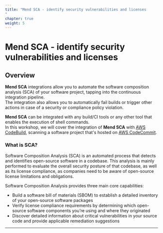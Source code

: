 ```yaml
---
title: "Mend SCA - identify security vulnerabilities and licenses
"
chapter: true
weight: 5
---
```


# Mend SCA - identify security vulnerabilities and licenses

## Overview
**Mend SCA** integrations allow you to automate the software composition analysis (SCA) of your software project, tapping into the continuous integration pipeline.  
The integration also allows you to automatically fail builds or trigger other actions in case of a security or compliance policy violation.  

**Mend SCA** can be integrated with any build/CI tools or any other tool that enables the execution of shell commands.  
In this workshop, we will cover the integration of **Mend SCA** with [AWS CodeBuild](https://aws.amazon.com/codebuild/), scanning a software project that's hosted on [AWS CodeCommit](https://aws.amazon.com/codecommit/).

### What is SCA?
Software Composition Analysis (SCA) is an automated process that detects and identifies open-source software in a codebase. This analysis is mainly performed to evaluate the overall security posture of that codebase, as well as its license compliance, as companies need to be aware of open-source license limitations and obligations.

Software Composition Analysis provides three main core capabilities:

- Build a software bill of materials (SBOM) to establish a detailed inventory of your open-source software packages
- Verify license compliance requirements by determining which open-source software components you’re using and where they originated
- Discover detailed information about critical vulnerabilities in your source code and provide applicable remediation suggestions

<hr>
